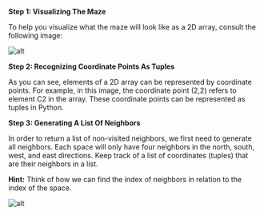 <!--title={Generate list of neighbors}-->

<!--concepts={lists.mdx,indexing_lists.mdx}-->

<!--badges={Python:8,CreativeThinker:7}-->
**Step 1: Visualizing The Maze**

To help you visualize what the maze will look like as a 2D array, consult the following image:

![alt](https://www.researchgate.net/publication/315969093/figure/fig9/AS:668320755875842@1536351493149/Mapping-the-maze-into-an-array.ppm)

**Step 2: Recognizing Coordinate Points As Tuples**

As you can see, elements of a 2D array can be represented by coordinate points. For example, in this image, the coordinate point (2,2) refers to element C2 in the array. These coordinate points can be represented as tuples in Python.

**Step 3: Generating A List Of Neighbors**

In order to return a list of non-visited neighbors, we first need to generate all neighbors. Each space will only have four neighbors in the north, south, west, and east directions. Keep track of a list of coordinates (tuples) that are their neighbors in a list. 

**Hint:** Think of how we can find the index of neighbors in relation to the index of the space. 

![alt]( https://encrypted-tbn0.gstatic.com/images?q=tbn%3AANd9GcRsWM_uYseSyI3iPDFQnEcpdkxtnKqG_bOSihFgl5cJdgrTwhdL )
